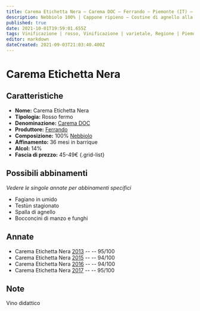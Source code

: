 ```yaml
---
title: Carema Etichetta Nera – Carema DOC – Ferrando – Piemonte (IT) – 45-49€ – 5★
description: Nebbiolo 100% | Cappone ripieno – Costine di agnello alla brace – Filetto al pepe verde – Bocconcini di manzo e funghi
published: true
date: 2021-10-01T19:59:01.655Z
tags: Vinificazione | rosso, Vinificazione | varietale, Regione | Piemonte (IT), filetto al pepe verde, Vitigni | Nebbiolo, Valutazioni | 5 stelle, didattico, cappone ripieno, Alimento | agnello, Alimento-dettagli | costine, Cottura | alla brace, Alimento | formaggi, Alimento-dettagli | Testun stagionato, Bocconcini di manzo e funghi, Prezzi | 45-49€
editor: markdown
dateCreated: 2021-09-03T21:03:40.400Z
---
```


 # Carema Etichetta Nera

## Caratteristiche
- **Nome:** Carema Etichetta Nera
- **Tipologia:** Rosso fermo
- **Denominazione:** [Carema DOC](/denominazioni/Italia/Piemonte/DOC/Carema) 
- **Produttore:** [Ferrando](/produttori/Italia/Piemonte/Ferrando)
- **Composizione:** 100% [Nebbiolo](/vitigni/Italia/bacca-nera/nebbiolo)
- **Affinamento:** 36 mesi in barrique 
- **Alcol:** 14%
- **Fascia di prezzo:** 45-49€
{.grid-list}



## Possibili abbinamenti
*Vedere le singole annate per abbinamenti specifici*

- Fagiano in umido
- Testùn stagionato
- Spalla di agnello
- Bocconcini di manzo e funghi
## Annate
- Carema Etichetta Nera [2013](vini/Italia/Piemonte/Ferrando/Carema-Etichetta-Nera/2013) -- <span class="star-5"></span> -- 95/100
- Carema Etichetta Nera [2015](vini/Italia/Piemonte/Ferrando/Carema-Etichetta-Nera/2015) -- <span class="star-5"></span> -- 94/100
- Carema Etichetta Nera [2016](vini/Italia/Piemonte/Ferrando/Carema-Etichetta-Nera/2016) -- <span class="star-5"></span> -- 94/100
- Carema Etichetta Nera [2017](vini/Italia/Piemonte/Ferrando/Carema-Etichetta-Nera/2017) -- <span class="star-5"></span> -- 95/100

## Note
Vino didattico